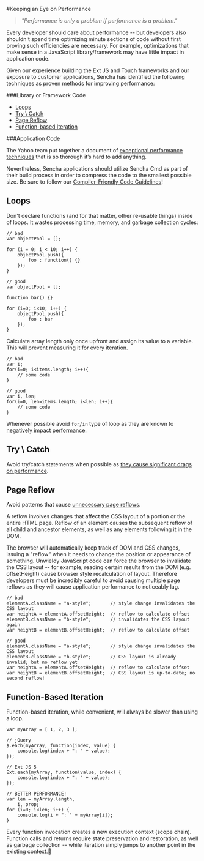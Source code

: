 #Keeping an Eye on Performance

> *"Performance is only a problem if performance is a problem."*

Every developer should care about performance -- but developers also shouldn't spend time optimizing minute sections 
of code without first proving such efficiencies are necessary. For example, optimizations that make sense in a 
JavaScript library/framework may have little impact in application code.

Given our experience building the Ext JS and Touch frameworks and our exposure to customer applications, Sencha has 
identified the following techniques as proven methods for improving performance:

###Library or Framework Code

  - [Loops](#Loops)
  - [Try \ Catch](#Try_Catch)
  - [Page Reflow](#Page_Reflow)
  - [Function-based Iteration](#Function_Based_Iteration)

###Application Code

The Yahoo team put together a document of [exceptional performance techniques](https://developer.yahoo.com/performance/) 
that is so thorough it’s hard to add anything.

Nevertheless, Sencha applications should utilize Sencha Cmd as part of their build process in order to compress the 
code to the smallest possible size. Be sure to follow 
our [Compiler-Friendly Code Guidelines](http://docs.sencha.com/cmd/5.x/cmd_compiler.html)!

## <a name="Loops" />Loops

Don't declare functions (and for that matter, other re-usable things) inside of loops. It wastes processing time, 
memory, and garbage collection cycles:

    // bad
    var objectPool = [];
    
    for (i = 0; i < 10; i++) {
        objectPool.push({
            foo : function() {}
        });
    }
    
    // good
    var objectPool = [];
    
    function bar() {}
    
    for (i=0; i<10; i++) {
        objectPool.push({
            foo : bar
        });
    }
    
    
Calculate array length only once upfront and assign its value to a variable. This will prevent measuring it for 
every iteration.

    // bad
    var i;
    for(i=0; i<items.length; i++){
        // some code
    }
    
    // good
    var i, len;
    for(i=0, len=items.length; i<len; i++){
        // some code
    }

Whenever possible avoid `for/in` type of loop as they are known to [negatively impact performance](http://jsperf.com/for-in-vs-keys-vs-for). 
    

## <a name="Try_Catch" />Try \ Catch

Avoid try/catch statements when possible as [they cause significant drags on performance](http://jsperf.com/try-catch-in-loop-cost/5).

## <a name="Page_Reflow" />Page Reflow

Avoid patterns that cause [unnecessary page reflows](http://www.kellegous.com/j/2013/01/26/layout-performance/). 

A reflow involves changes that affect the CSS layout of a portion or the entire HTML page. Reflow of an element causes 
the subsequent reflow of all child and ancestor elements, as well as any elements following it in the DOM.

The browser will automatically keep track of DOM and CSS changes, issuing a "reflow" when it needs to change the 
position or appearance of something. Unwieldy JavaScript code can force the browser to invalidate the CSS layout -- for 
example, reading certain results from the DOM (e.g. offsetHeight) cause browser style recalculation of layout. 
Therefore developers must be incredibly careful to avoid causing multiple page reflows as they will cause application 
performance to noticeably lag.

    // bad
    elementA.className = "a-style";       // style change invalidates the CSS layout
    var heightA = elementA.offsetHeight;  // reflow to calculate offset
    elementB.className = "b-style";       // invalidates the CSS layout again
    var heightB = elementB.offsetHeight;  // reflow to calculate offset
    
    // good
    elementA.className = "a-style";       // style change invalidates the CSS layout
    elementB.className = "b-style";       // CSS layout is already invalid; but no reflow yet
    var heightA = elementA.offsetHeight;  // reflow to calculate offset
    var heightB = elementB.offsetHeight;  // CSS layout is up-to-date; no second reflow!

## <a name="Function_Based_Iteration" />Function-Based Iteration

Function-based iteration, while convenient, will always be slower than using a loop. 

    var myArray = [ 1, 2, 3 ];
    
    // jQuery
    $.each(myArray, function(index, value) {
        console.log(index + ": " + value);
    });
    
    // Ext JS 5
    Ext.each(myArray, function(value, index) {
        console.log(index + ": " + value);
    });
    
    // BETTER PERFORMANCE!
    var len = myArray.length, 
        i, prop;
    for (i=0; i<len; i++) {
        console.log(i + ": " + myArray[i]);
    }

Every function invocation creates a new execution context (scope chain). Function calls and returns require state 
preservation and restoration, as well as garbage collection -- while iteration simply jumps to another point in 
the existing context.